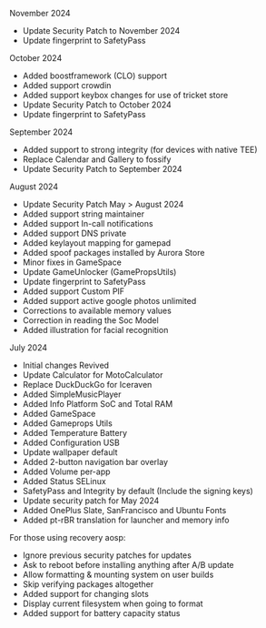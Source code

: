 November 2024

- Update Security Patch to November 2024
- Update fingerprint to SafetyPass

October 2024

- Added boostframework (CLO) support
- Added support crowdin
- Added support keybox changes for use of tricket store
- Update Security Patch to October 2024
- Update fingerprint to SafetyPass

September 2024

- Added support to strong integrity (for devices with native TEE)
- Replace Calendar and Gallery to fossify
- Update Security Patch to September 2024

August 2024

- Update Security Patch May > August 2024
- Added support string maintainer
- Added support In-call notifications
- Added support DNS private
- Added keylayout mapping for gamepad
- Added spoof packages installed by Aurora Store
- Minor fixes in GameSpace
- Update GameUnlocker (GamePropsUtils)
- Update fingerprint to SafetyPass
- Added support Custom PIF
- Added support active google photos unlimited
- Corrections to available memory values
- Correction in reading the Soc Model
- Added illustration for facial recognition

July 2024

- Initial changes Revived
- Update Calculator for MotoCalculator
- Replace DuckDuckGo for Iceraven
- Added SimpleMusicPlayer
- Added Info Platform SoC and Total RAM
- Added GameSpace
- Added Gameprops Utils
- Added Temperature Battery
- Added Configuration USB
- Update wallpaper default
- Added 2-button navigation bar overlay
- Added Volume per-app
- Added Status SELinux
- SafetyPass and Integrity by default (Include the signing keys)
- Update security patch for May 2024
- Added OnePlus Slate, SanFrancisco and Ubuntu Fonts
- Added pt-rBR translation for launcher and memory info

For those using recovery aosp:

- Ignore previous security patches for updates
- Ask to reboot before installing anything after A/B update
- Allow formatting & mounting system on user builds
- Skip verifying packages altogether
- Added support for changing slots
- Display current filesystem when going to format
- Added support for battery capacity status

